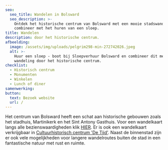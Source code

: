 ```yaml
---
seo:
  seo_title: Wandelen in Bolsward
  seo_description: >-
    Ontdek het historische centrum van Bolsward met een mooie stadswandeling en
    combineer met het huren van een sloep.
title: Wandelen
description: door het historische centrum.
afbeelding:
  image: /assets/img/uploads/pelgrim298-min-272742026.jpeg
  alt: >-
    Huur een sloep - boot bij Sloepverhuur Bolsward en combineer dit met een
    wandeling door het historische centrum.
checklist:
  - Historisch centrum
  - Monumenten
  - Winkelen
  - Lunch of diner
samenwerking:
button:
  text: Bezoek website
  url: /
---
```


Het centrum van Bolsward heeft een schat aan historische gebouwen zoals het stadhuis, Martinikerk en het Sint Antony Gasthuis. Voor een wandelkaart langs alle bezienswaardigheden klik <a target="_blank" rel="noopener" href="https://www.wandelenindeventer.nl/phocadownload/userupload/Wandelingen/Binnenland/Stadswandeling%20Bolsward.pdf">HIER</a>. Er is ook een wandelkaart verkrijgbaar in <a target="_blank" rel="noopener" href="https://detiid.nl">Cultuurhistorisch centrum 'De Tiid'</a>. Naast de binnenstad zijn er ook vele mogelijkheden voor langere wandelroutes buiten de stad in een fantastische natuur met rust en ruimte.&nbsp;
